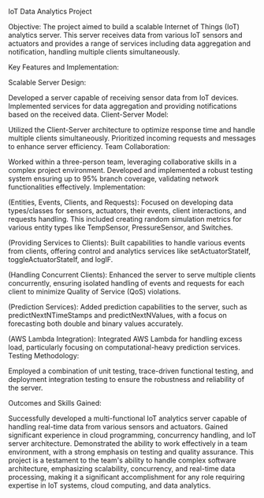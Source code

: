 IoT Data Analytics Project

Objective:
The project aimed to build a scalable Internet of Things (IoT) analytics server. This server receives data from various IoT sensors and actuators and provides a range of services including data aggregation and notification, handling multiple clients simultaneously.

Key Features and Implementation:

Scalable Server Design:

Developed a server capable of receiving sensor data from IoT devices.
Implemented services for data aggregation and providing notifications based on the received data.
Client-Server Model:

Utilized the Client-Server architecture to optimize response time and handle multiple clients simultaneously.
Prioritized incoming requests and messages to enhance server efficiency.
Team Collaboration:

Worked within a three-person team, leveraging collaborative skills in a complex project environment.
Developed and implemented a robust testing system ensuring up to 95% branch coverage, validating network functionalities effectively.
Implementation:

(Entities, Events, Clients, and Requests): Focused on developing data types/classes for sensors, actuators, their events, client interactions, and requests handling. This included creating random simulation metrics for various entity types like TempSensor, PressureSensor, and Switches.

(Providing Services to Clients): Built capabilities to handle various events from clients, offering control and analytics services like setActuatorStateIf, toggleActuatorStateIf, and logIF.

(Handling Concurrent Clients): Enhanced the server to serve multiple clients concurrently, ensuring isolated handling of events and requests for each client to minimize Quality of Service (QoS) violations.

(Prediction Services): Added prediction capabilities to the server, such as predictNextNTimeStamps and predictNextNValues, with a focus on forecasting both double and binary values accurately.

(AWS Lambda Integration): Integrated AWS Lambda for handling excess load, particularly focusing on computational-heavy prediction services.
Testing Methodology:

Employed a combination of unit testing, trace-driven functional testing, and deployment integration testing to ensure the robustness and reliability of the server.

Outcomes and Skills Gained:

Successfully developed a multi-functional IoT analytics server capable of handling real-time data from various sensors and actuators.
Gained significant experience in cloud programming, concurrency handling, and IoT server architecture.
Demonstrated the ability to work effectively in a team environment, with a strong emphasis on testing and quality assurance.
This project is a testament to the team's ability to handle complex software architecture, emphasizing scalability, concurrency, and real-time data processing, making it a significant accomplishment for any role requiring expertise in IoT systems, cloud computing, and data analytics.
